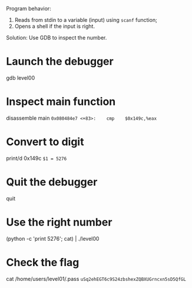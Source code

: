 Program behavior:
1. Reads from stdin to a variable (input) using `scanf` function;
2. Opens a shell if the input is right.

Solution:
Use GDB to inspect the number.

# Launch the debugger
gdb level00
# Inspect main function
disassemble main
`0x080484e7 <+83>:    cmp    $0x149c,%eax`
# Convert to digit
print/d 0x149c
`$1 = 5276`
# Quit the debugger
quit
# Use the right number
(python -c 'print 5276'; cat) | ./level00
# Check the flag
cat /home/users/level01/.pass
`uSq2ehEGT6c9S24zbshexZQBXUGrncxn5sD5QfGL`
